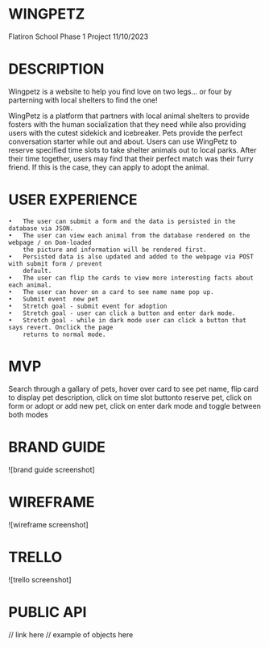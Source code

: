 # WINGPETZ

Flatiron School
Phase 1 Project 
11/10/2023

# DESCRIPTION
Wingpetz is a website to help you find love on two legs... or four by parterning with local shelters to find the one!

WingPetz is a platform that partners with local animal shelters to provide fosters with the human socialization that they need while also providing users with the cutest sidekick and icebreaker. Pets provide the perfect conversation starter while out and about. Users can use WingPetz to reserve specified time slots to take shelter animals out to local parks. After their time together, users may find that their perfect match was their furry friend. If this is the case, they can apply to adopt the animal.


# USER EXPERIENCE

	•	The user can submit a form and the data is persisted in the database via JSON.
	•	The user can view each animal from the database rendered on the webpage / on Dom-loaded
        the picture and information will be rendered first.
	•	Persisted data is also updated and added to the webpage via POST with submit form / prevent
        default.
	•	The user can flip the cards to view more interesting facts about each animal.
	•	The user can hover on a card to see name name pop up.
    •   Submit event  new pet
    •   Stretch goal - submit event for adoption 
	•	Stretch goal - user can click a button and enter dark mode.
	•	Stretch goal - while in dark mode user can click a button that says revert. Onclick the page
        returns to normal mode.
	

# MVP
Search through a gallary of pets, hover over card to see pet name,
flip card to display pet description, click on time slot buttonto reserve pet,
click on form or adopt or add new pet, click on enter dark mode and toggle between both modes


# BRAND GUIDE
![brand guide screenshot]

# WIREFRAME
![wireframe screenshot]



# TRELLO
![trello screenshot]


# PUBLIC API
// link here
// example of objects here 






